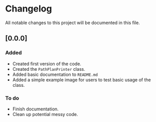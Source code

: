 # Changelog
All notable changes to this project will be documented in this file.

## [0.0.0]
### Added
- Created first version of the code.
- Created the `PathPlanPrinter` class.
- Added basic documentation to `README.md`
- Added a simple example image for users to test basic usage of the class.

### To do
- Finish documentation.
- Clean up potential messy code.